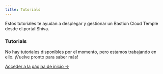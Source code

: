 ```yaml
---
title: Tutorials
---
```


Estos tutoriales te ayudan a desplegar y gestionar un Bastion Cloud Temple desde el portal Shiva.

<div class="card">
  <h3>Tutorials</h3>
  <p>No hay tutoriales disponibles por el momento, pero estamos trabajando en ello. ¡Vuelve pronto para saber más!</p>
  <a href="../" class="card-link">Acceder a la página de inicio &rarr;</a>
</div>